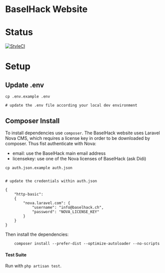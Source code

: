 # BaselHack Website

# Status

[![StyleCI](https://github.styleci.io/repos/302909724/shield?branch=production)](https://github.styleci.io/repos/302909724?branch=production)

# Setup

## Update .env 

```
cp .env.example .env

# update the .env file according your local dev environment
```

## Composer Install

To install dependencies use ```composer```. The BaselHack website uses Laravel Nova CMS, which requires a license
key in order to be downloaded by composer. Thus fist authenticate with Nova:

- email: use the BaselHack main email address
- licensekey: use one of the Nova licenses of BaselHack (ask Didi)

```
cp auth.json.example auth.json


# update the credentials within auth.json

{
    "http-basic":
    {
        "nova.laravel.com": {
            "username": "info@baselhack.ch",
            "password": "NOVA_LICENSE_KEY"
        }
    }
}

```

Then install the dependencies:

```
    composer install --prefer-dist --optimize-autoloader --no-scripts
```

#### Test Suite

Run with ```php artisan test```.

